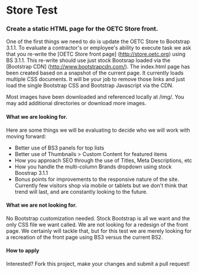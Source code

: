 # Store Test

### Create a static HTML page for the OETC Store front. 

One of the first things we need to do is update the OETC Store to Bootstrap 3.1.1. To evaluate a contractor's or employee's ability to execute task we ask that you re-write the [OETC Store front page] (http://store.oetc.org) using BS 3.1.1. This re-write should use just stock Bootsrap loaded via the [Bootstrap CDN] (http://www.bootstrapcdn.com/). 
The index.html page has been created based on a snapshot of the current page. It currently loads multiple CSS documents. It will be your job to remove those links and just load the single Bootstrap CSS and Bootstrap Javascript via the CDN. 

Most images have been downloaded and referenced locally at /img/. You may add additional directories or download more images. 

#### What we are looking for. 
Here are some things we will be evaluating to decide who we will work with moving forward: 

* Better use of BS3 panels for top lists
* Better use of Thumbnails > Custom Content for featured items
* How you approach SEO through the use of Titles, Meta Descriptions, etc
* How you handle the multi-column Brands dropdown using stock Boostrap 3.1.1
* Bonus points for improvements to the responsive nature of the site. Currently few visitors shop via mobile or tablets but we don't think that trend will last, and are constantly looking to the future. 

#### What we are not looking for. 
No Bootstrap customization needed. Stock Bootstrap is all we want and the only CSS file we want called. We are not looking for a redesign of the front page. We certainly will tackle that, but for this test we are merely looking for a recreation of the front page using BS3 versus the current BS2.  

#### How to apply
Interested? Fork this project, make your changes and submit a pull request!
